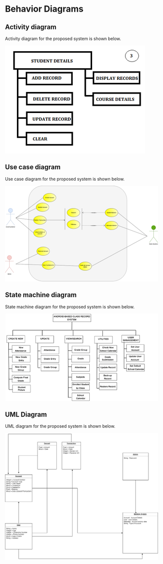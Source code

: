# Behavior Diagrams

## Activity diagram

Activity diagram for the proposed system is shown below.

![Activity](https://github.com/poojaapatilkk12/M1_MARCH_2022/blob/main/2_Architecture/Activity_diagram.png)

## Use case diagram

Use case diagram for the proposed system is shown below.

![Usecase](https://github.com/AdityaGautam05/LTTS-C-MiniProject/blob/main/images/UseCase.png)

## State machine diagram

State machine diagram for the proposed system is shown below.

![State](https://github.com/poojaapatilkk12/M1_MARCH_2022/blob/main/2_Architecture/State_machine_diagram.png)

## UML Diagram

UML diagram for the proposed system is shown below.

![UML Diagram](https://github.com/AdityaGautam05/LTTS-C-MiniProject/blob/main/images/C%20Bank%20UML.png)

